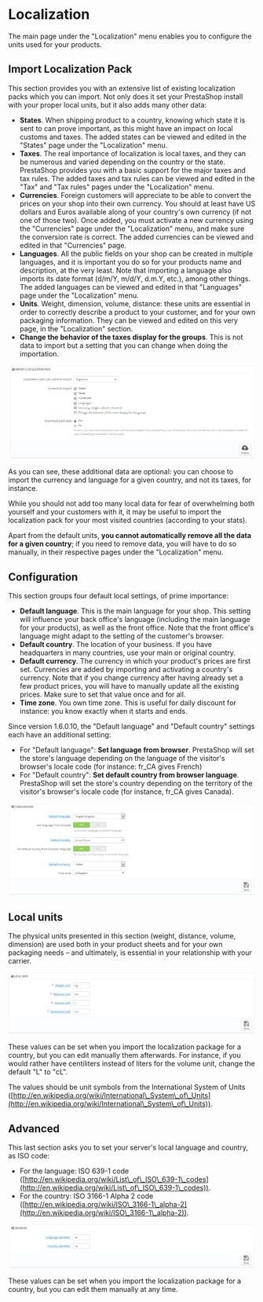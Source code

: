 # Localization

The main page under the "Localization" menu enables you to configure the units used for your products.

## Import Localization Pack <a href="#localization-importlocalizationpack" id="localization-importlocalizationpack"></a>

This section provides you with an extensive list of existing localization packs which you can import. Not only does it set your PrestaShop install with your proper local units, but it also adds many other data:

* **States**. When shipping product to a country, knowing which state it is sent to can prove important, as this might have an impact on local customs and taxes. The added states can be viewed and edited in the "States" page under the "Localization" menu.
* **Taxes**. The real importance of localization is local taxes, and they can be numerous and varied depending on the country or the state. PrestaShop provides you with a basic support for the major taxes and tax rules. The added taxes and tax rules can be viewed and edited in the "Tax" and "Tax rules" pages under the "Localization" menu.
* **Currencies**. Foreign customers will appreciate to be able to convert the prices on your shop into their own currency. You should at least have US dollars and Euros available along of your country's own currency (if not one of those two). Once added, you must activate a new currency using the "Currencies" page under the "Localization" menu, and make sure the conversion rate is correct. The added currencies can be viewed and edited in that "Currencies" page.
* **Languages**. All the public fields on your shop can be created in multiple languages, and it is important you do so for your products name and description, at the very least. Note that importing a language also imports its date format (d/m/Y, m/d/Y, d.m.Y, etc.), among other things. The added languages can be viewed and edited in that "Languages" page under the "Localization" menu.
* **Units**. Weight, dimension, volume, distance: these units are essential in order to correctly describe a product to your customer, and for your own packaging information. They can be viewed and edited on this very page, in the "Localization" section.
* **Change the behavior of the taxes display for the groups**. This is not data to import but a setting that you can change when doing the importation.

![](<../../../.gitbook/assets/23789687 (1).png>)

As you can see, these additional data are optional: you can choose to import the currency and language for a given country, and not its taxes, for instance.

While you should not add too many local data for fear of overwhelming both yourself and your customers with it, it may be useful to import the localization pack for your most visited countries (according to your stats).

Apart from the default units, **you cannot automatically remove all the data for a given country**; if you need to remove data, you will have to do so manually, in their respective pages under the "Localization" menu.

## Configuration <a href="#localization-configuration" id="localization-configuration"></a>

This section groups four default local settings, of prime importance:

* **Default language**. This is the main language for your shop. This setting will influence your back office's language (including the main language for your products), as well as the front office. Note that the front office's language might adapt to the setting of the customer's browser.
* **Default country**. The location of your business. If you have headquarters in many countries, use your main or original country.
* **Default currency**. The currency in which your product's prices are first set. Currencies are added by importing and activating a country's currency. Note that if you change currency after having already set a few product prices, you will have to manually update all the existing prices. Make sure to set that value once and for all.
* **Time zone**. You own time zone. This is useful for daily discount for instance: you know exactly when it starts and ends.

Since version 1.6.0.10, the "Default language" and "Default country" settings each have an additional setting:

* For "Default language": **Set language from browser**. PrestaShop will set the store's language depending on the language of the visitor's browser's locale code (for instance: fr\_CA gives French)
* For "Default country": **Set default country from browser language**. PrestaShop will set the store's country depending on the territory of the visitor's browser's locale code (for instance, fr\_CA gives Canada).

![](<../../../.gitbook/assets/30670857 (1).png>)

## Local units <a href="#localization-localunits" id="localization-localunits"></a>

The physical units presented in this section (weight, distance, volume, dimension) are used both in your product sheets and for your own packaging needs – and ultimately, is essential in your relationship with your carrier.

![](<../../../.gitbook/assets/30670858 (1).png>)

These values can be set when you import the localization package for a country, but you can edit manually them afterwards. For instance, if you would rather have centiliters instead of liters for the volume unit, change the default "L" to "cL".

The values should be unit symbols from the International System of Units ([http://en.wikipedia.org/wiki/International\_System\_of\_Units](http://en.wikipedia.org/wiki/International\_System\_of\_Units)).

## Advanced <a href="#localization-advanced" id="localization-advanced"></a>

This last section asks you to set your server's local language and country, as ISO code:

* For the language: ISO 639-1 code ([http://en.wikipedia.org/wiki/List\_of\_ISO\_639-1\_codes](http://en.wikipedia.org/wiki/List\_of\_ISO\_639-1\_codes)).
* For the country: ISO 3166-1 Alpha 2 code ([http://en.wikipedia.org/wiki/ISO\_3166-1\_alpha-2](http://en.wikipedia.org/wiki/ISO\_3166-1\_alpha-2)).

![](<../../../.gitbook/assets/30670859 (1).png>)

These values can be set when you import the localization package for a country, but you can edit them manually at any time.
